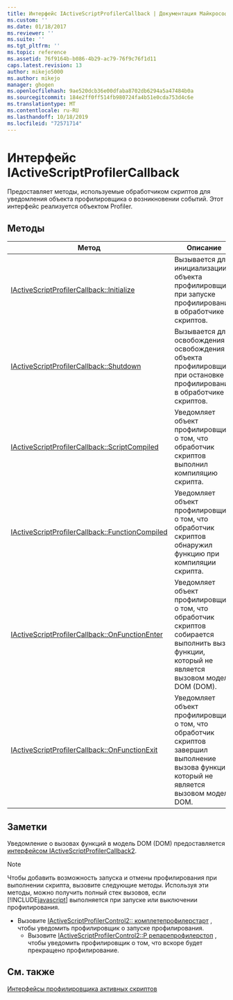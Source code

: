 ```yaml
---
title: Интерфейс IActiveScriptProfilerCallback | Документация Майкрософт
ms.custom: ''
ms.date: 01/18/2017
ms.reviewer: ''
ms.suite: ''
ms.tgt_pltfrm: ''
ms.topic: reference
ms.assetid: 76f9164b-b086-4b29-ac79-76f9c76f1d11
caps.latest.revision: 13
author: mikejo5000
ms.author: mikejo
manager: ghogen
ms.openlocfilehash: 9ae520dcb36e00dfaba8702db6294a5a47484b0a
ms.sourcegitcommit: 184e2ff0ff514fb980724fa4b51e0cda753d4c6e
ms.translationtype: MT
ms.contentlocale: ru-RU
ms.lasthandoff: 10/18/2019
ms.locfileid: "72571714"
---
```

# <a name="iactivescriptprofilercallback-interface"></a>Интерфейс IActiveScriptProfilerCallback
Предоставляет методы, используемые обработчиком скриптов для уведомления объекта профилировщика о возникновении событий. Этот интерфейс реализуется объектом Profiler.  
  
## <a name="methods"></a>Методы  
  
|Метод|Описание|  
|------------|-----------------|  
|[IActiveScriptProfilerCallback::Initialize](../../winscript/reference/iactivescriptprofilercallback-initialize.md)|Вызывается для инициализации объекта профилировщика при запуске профилирования в обработчике скриптов.|  
|[IActiveScriptProfilerCallback::Shutdown](../../winscript/reference/iactivescriptprofilercallback-shutdown.md)|Вызывается для освобождения и освобождения объекта профилировщика при остановке профилирования в обработчике скриптов.|  
|[IActiveScriptProfilerCallback::ScriptCompiled](../../winscript/reference/iactivescriptprofilercallback-scriptcompiled.md)|Уведомляет объект профилировщика о том, что обработчик скриптов выполнил компиляцию скрипта.|  
|[IActiveScriptProfilerCallback::FunctionCompiled](../../winscript/reference/iactivescriptprofilercallback-functioncompiled.md)|Уведомляет объект профилировщика о том, что обработчик скриптов обнаружил функцию при компиляции скрипта.|  
|[IActiveScriptProfilerCallback::OnFunctionEnter](../../winscript/reference/iactivescriptprofilercallback-onfunctionenter.md)|Уведомляет объект профилировщика о том, что обработчик скриптов собирается выполнить вызов функции, который не является вызовом модель DOM (DOM).|  
|[IActiveScriptProfilerCallback::OnFunctionExit](../../winscript/reference/iactivescriptprofilercallback-onfunctionexit.md)|Уведомляет объект профилировщика о том, что обработчик скриптов завершил выполнение вызова функции, который не является вызовом модели DOM.|  
  
## <a name="remarks"></a>Заметки  
 Уведомление о вызовах функций в модель DOM (DOM) предоставляется [интерфейсом IActiveScriptProfilerCallback2](../../winscript/reference/iactivescriptprofilercallback2-interface.md).  
  
> [!NOTE]
> Чтобы добавить возможность запуска и отмены профилирования при выполнении скрипта, вызовите следующие методы. Используя эти методы, можно получить полный стек вызовов, если [!INCLUDE[javascript](../../javascript/includes/javascript-md.md)] выполняется при запуске или выключении профилирования.  
> 
> - Вызовите [IActiveScriptProfilerControl2:: комплетепрофилерстарт](../../winscript/reference/iactivescriptprofilercontrol2-completeprofilerstart.md) , чтобы уведомить профилировщик о запуске профилирования.  
>   - Вызовите [IActiveScriptProfilerControl2::P репарепрофилерстоп](../../winscript/reference/iactivescriptprofilercontrol2-prepareprofilerstop.md) , чтобы уведомить профилировщик о том, что вскоре будет прекращено профилирование.  
  
## <a name="see-also"></a>См. также  
 [Интерфейсы профилировщика активных скриптов](../../winscript/reference/active-script-profiler-interfaces.md)